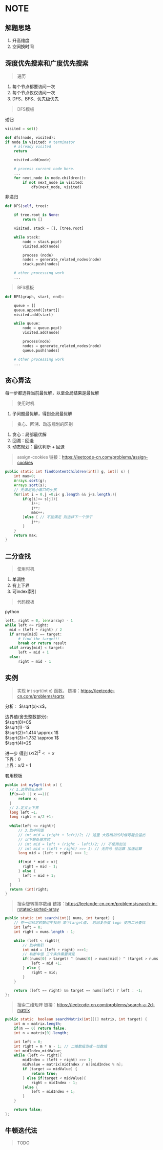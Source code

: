 # NOTE

## 解题思路

1. 升高维度
2. 空间换时间

## 深度优先搜索和广度优先搜索

> 遍历  
1. 每个节点都要访问一次
2. 每个节点仅仅访问一次
3. DFS、BFS、优先级优先

> DFS模板

递归  
```py
visited = set() 

def dfs(node, visited):
if node in visited: # terminator
	# already visited 
	return 

	visited.add(node) 

	# process current node here. 
	...
	for next_node in node.children(): 
		if not next_node in visited: 
			dfs(next_node, visited)
```
非递归
```py
def DFS(self, tree): 

	if tree.root is None: 
		return [] 

	visited, stack = [], [tree.root]

	while stack: 
		node = stack.pop() 
		visited.add(node)

		process (node) 
		nodes = generate_related_nodes(node) 
		stack.push(nodes) 

	# other processing work 
	...
```

> BFS模板

```py
def BFS(graph, start, end):

	queue = [] 
	queue.append([start]) 
	visited.add(start)

	while queue: 
		node = queue.pop() 
		visited.add(node)

		process(node) 
		nodes = generate_related_nodes(node) 
		queue.push(nodes)

	# other processing work 
	...
```


## 贪心算法
每一步都选择当前最优解，以至全局结果是最优解

> 使用时机
1. 子问题最优解，得到全局最优解

> 贪心、回溯、动态规划的区别
1. 贪心：局部最优解
2. 回溯：回退
3. 动态规划：最优判断 + 回退

> assign-cookies
> 链接：https://leetcode-cn.com/problems/assign-cookies
```java
public static int findContentChildren(int[] g, int[] s) {
    int max=0;
    Arrays.sort(g);
    Arrays.sort(s);
    // 先满足最小胃口的小孩
    for(int i = 0,j =0;i< g.length && j<s.length;){
        if(g[i]<= s[j]){
            i++;
            j++;
            max++;
        }else { // 不能满足 则选择下一个饼干
            j++;
        }
    }
    return max;
}
```

## 二分查找
> 使用时机  
1. 单调性
2. 有上下界
3. 可index索引

> 代码模板  

python
```py
left, right = 0, len(array) - 1 
while left <= right: 
  mid = (left + right) / 2 
  if array[mid] == target: 
      # find the target!! 
      break or return result 
  elif array[mid] < target: 
      left = mid + 1  
  else: 
      right = mid - 1 
```
## 实例

> 实现 int sqrt(int x) 函数。
> 链接：https://leetcode-cn.com/problems/sqrtx  

分析： $\sqrt(x)<x$， 

边界值(舍去整数部分):   
$\sqrt(0)=0$  
$\sqrt(1)=1$  
$\sqrt(2)=1.414 \approx 1$  
$\sqrt(3)=1.732 \approx 1$  
$\sqrt(4)=2$  

进一步 得到 $(x/2)^2 <= x$   
下界：$0$  
上界：$x/2 + 1$  

套用模板  
```java
public int mySqrt(int x) {
  // 1.边界终止条件
  if(x==0 || x ==1){
      return x;
  }
  // 2.定义上下界
  long left =1;
  long right = x/2 +1;
  
  while(left <= right){
      // 3.取中间值
      // int mid = (right + left)/2; // 这里 大数相加的时候可能会溢出
      // 以下是处理方式
      // int mid = left + (right - left)/2; // 不使用加法
      // int mid = (left + right) >>> 1; // 无符号 位运算 加速运算
      long mid = (left + right) >>> 1; 

      if(mid * mid > x){
        right = mid - 1;
      } else {
        left = mid + 1;
      }
  }
  return (int)right;
}
```


> 搜索旋转排序数组
> 链接：https://leetcode-cn.com/problems/search-in-rotated-sorted-array

```java
public static int search(int[] nums, int target) {
    // 在一组给定的数组中找到 某个target值， 时间复杂度 logn 使用二分查找
    int left = 0;
    int right = nums.length - 1;

    while (left < right){
        // 取中索引
        int mid = (left + right) >>>1;
        // 判断中值 三个条件需要满足
        if((nums[0] > target) ^ (nums[0] > nums[mid]) ^ (target > nums[mid])){
            left = mid +1;
        } else {
            right = mid;
        }
    }

    return (left == right) && target == nums[left] ? left : -1;
};
```

> 搜索二维矩阵
> 链接：https://leetcode-cn.com/problems/search-a-2d-matrix
```java
public static  boolean searchMatrix(int[][] matrix, int target) {
    int m = matrix.length;
    if(m == 0) return false;
    int n = matrix[0].length;

    int left = 0;
    int right = m * n - 1; // 二维数组当成一位数组
    int midIndex,midValue;
    while (left <= right){
        midIndex = (left + right) >>> 1;
        midValue = matrix[midIndex / n][midIndex % n];
        if (target == midValue) {
            return true;
        } else if(target < midValue){
            right = midIndex - 1;
        }else {
            left = midIndex + 1;
        }
    }

    return false;
};
```

## 牛顿迭代法
> TODO